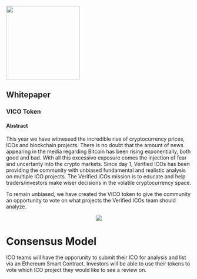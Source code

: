 <p align="left">
<img src="https://daks2k3a4ib2z.cloudfront.net/59988441ab717100012c9708/599bc5713f1ad60001cf937f_verified_icosNEW1.png" width="200px">
</p>

## Whitepaper

### VICO Token

#### Abstract

This year we have witnessed the incredible rise of cryptocurrency prices, ICOs and blockchain projects. There is no doubt that the amount of news appearing in the media regarding Bitcoin has been rising exponentially, both good and bad. With all this excessive exposure comes the injection of fear and uncertanty into the crypto markets. Since day 1, Verified ICOs has been providing the community with unbiased fundamental and realistic analysis on multiple ICO projects. The Verified ICOs mission is to educate and help traders/investors make wiser decisions in the volatile cryptocurrency space.

To remain unbiased, we have created the VICO token to give the community an opportunity to vote on what projects the Verified ICOs team should analyze.

<p align="center">
<img src="https://i.imgur.com/L6GeRg7.png">
</p>

# Consensus Model

ICO teams will have the opporunity to submit their ICO for analysis and list via an Ethereum Smart Contract. Investors will be able to use their tokens to vote which ICO project they would like to see a review on.
